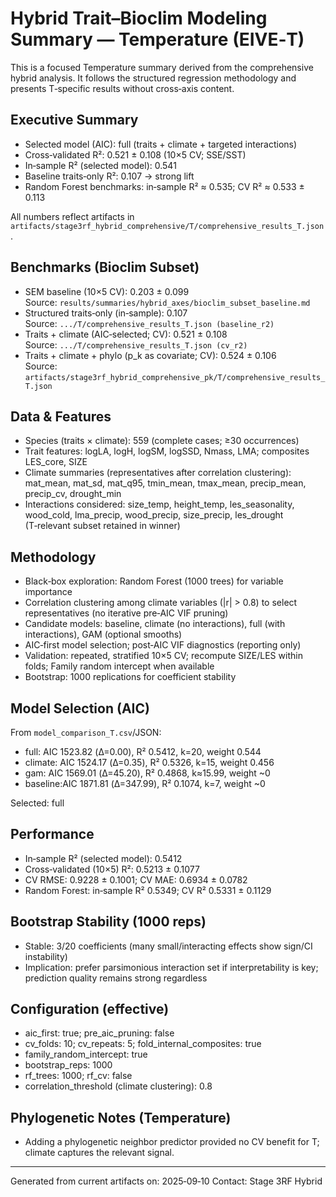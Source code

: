 # Hybrid Trait–Bioclim Modeling Summary — Temperature (EIVE‑T)

This is a focused Temperature summary derived from the comprehensive hybrid analysis. It follows the structured regression methodology and presents T‑specific results without cross‑axis content.

## Executive Summary

- Selected model (AIC): full (traits + climate + targeted interactions)
- Cross‑validated R²: 0.521 ± 0.108 (10×5 CV; SSE/SST)
- In‑sample R² (selected model): 0.541
- Baseline traits‑only R²: 0.107 → strong lift
- Random Forest benchmarks: in‑sample R² ≈ 0.535; CV R² ≈ 0.533 ± 0.113

All numbers reflect artifacts in `artifacts/stage3rf_hybrid_comprehensive/T/comprehensive_results_T.json`.

## Benchmarks (Bioclim Subset)

- SEM baseline (10×5 CV): 0.203 ± 0.099  
  Source: `results/summaries/hybrid_axes/bioclim_subset_baseline.md`
- Structured traits‑only (in‑sample): 0.107  
  Source: `.../T/comprehensive_results_T.json (baseline_r2)`
- Traits + climate (AIC‑selected; CV): 0.521 ± 0.108  
  Source: `.../T/comprehensive_results_T.json (cv_r2)`
- Traits + climate + phylo (p_k as covariate; CV): 0.524 ± 0.106  
  Source: `artifacts/stage3rf_hybrid_comprehensive_pk/T/comprehensive_results_T.json`

## Data & Features

- Species (traits × climate): 559 (complete cases; ≥30 occurrences)
- Trait features: logLA, logH, logSM, logSSD, Nmass, LMA; composites LES_core, SIZE
- Climate summaries (representatives after correlation clustering): mat_mean, mat_sd, mat_q95, tmin_mean, tmax_mean, precip_mean, precip_cv, drought_min
- Interactions considered: size_temp, height_temp, les_seasonality, wood_cold, lma_precip, wood_precip, size_precip, les_drought (T‑relevant subset retained in winner)

## Methodology

- Black‑box exploration: Random Forest (1000 trees) for variable importance
- Correlation clustering among climate variables (|r| > 0.8) to select representatives (no iterative pre‑AIC VIF pruning)
- Candidate models: baseline, climate (no interactions), full (with interactions), GAM (optional smooths)
- AIC‑first model selection; post‑AIC VIF diagnostics (reporting only)
- Validation: repeated, stratified 10×5 CV; recompute SIZE/LES within folds; Family random intercept when available
- Bootstrap: 1000 replications for coefficient stability

## Model Selection (AIC)

From `model_comparison_T.csv`/JSON:

- full:    AIC 1523.82 (Δ=0.00), R² 0.5412, k=20, weight 0.544
- climate: AIC 1524.17 (Δ=0.35), R² 0.5326, k=15, weight 0.456
- gam:     AIC 1569.01 (Δ=45.20), R² 0.4868, k≈15.99, weight ~0
- baseline:AIC 1871.81 (Δ=347.99), R² 0.1074, k=7, weight ~0

Selected: full

## Performance

- In‑sample R² (selected model): 0.5412
- Cross‑validated (10×5) R²: 0.5213 ± 0.1077
- CV RMSE: 0.9228 ± 0.1001; CV MAE: 0.6934 ± 0.0782
- Random Forest: in‑sample R² 0.5349; CV R² 0.5331 ± 0.1129

## Bootstrap Stability (1000 reps)

- Stable: 3/20 coefficients (many small/interacting effects show sign/CI instability)
- Implication: prefer parsimonious interaction set if interpretability is key; prediction quality remains strong regardless

## Configuration (effective)

- aic_first: true; pre_aic_pruning: false
- cv_folds: 10; cv_repeats: 5; fold_internal_composites: true
- family_random_intercept: true
- bootstrap_reps: 1000
- rf_trees: 1000; rf_cv: false
- correlation_threshold (climate clustering): 0.8

## Phylogenetic Notes (Temperature)

- Adding a phylogenetic neighbor predictor provided no CV benefit for T; climate captures the relevant signal.

---
Generated from current artifacts on: 2025‑09‑10
Contact: Stage 3RF Hybrid
